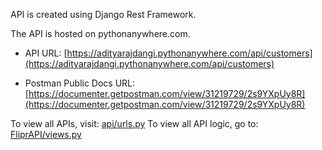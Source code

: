 API is created using Django Rest Framework.

The API is hosted on pythonanywhere.com.

- API URL: [https://adityarajdangi.pythonanywhere.com/api/customers](https://adityarajdangi.pythonanywhere.com/api/customers)

- Postman Public Docs URL: [https://documenter.getpostman.com/view/31219729/2s9YXpUy8R](https://documenter.getpostman.com/view/31219729/2s9YXpUy8R)

To view all APIs, visit: [api/urls.py]((https://github.com/AdityaRajThakur/FliprAPI/blob/main/api/urls.py))
To view all API logic, go to: [FliprAPI/views.py]((https://github.com/AdityaRajThakur/FliprAPI/blob/main/FliprAPI/views.py))
